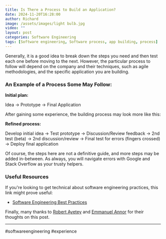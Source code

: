 ```yaml
---
title: Is There a Process to Build an Application?
date: 2024-11-20T16:28:00
author: Richard
image: /assets/images/light bulb.jpg
video: ""
layout: post
categories: Software Engineering
tags: [Software engineering, Software process, app building, process]
---
```

Generally, it is a good idea to break down the steps you need and then test each one before moving to the next. However, the particular process to follow will depend on the company and their techniques, such as agile methodologies, and the specific application you are building.

### An Example of a Process Some May Follow:

**Initial plan:**

Idea → Prototype → Final Application

After gaining some experience, the building process may look more like this:

**Refined process:**

Develop initial idea → Test prototype → Discussion/Review feedback → 2nd test (beta) → 2nd discussion/review → Final test for errors (fingers crossed) → Deploy final application

Of course, the steps here are not a definitive guide, and more steps may be added in-between. As always, you will navigate errors with Google and Stack Overflow as your trusty helpers.

### Useful Resources

If you're looking to get technical about software engineering practices, this link might prove useful:

- [Software Engineering Best Practices](https://www.stepsize.com/blog/software-engineering-best-practices)

Finally, many thanks to [Robert Ayetey](https://www.linkedin.com/in/robert-ayetey/) and [Emmanuel Annor](https://www.linkedin.com/in/yaw-annor/) for their thoughts on this post.

---

#softwareengineering #experience
